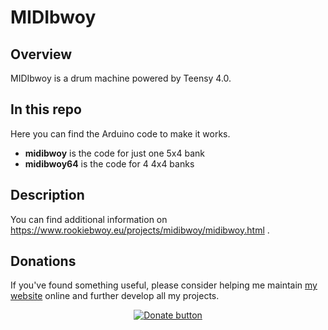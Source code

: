 # MIDIbwoy

## Overview

MIDIbwoy is a drum machine powered by Teensy 4.0.


## In this repo

Here you can find the Arduino code to make it works.
+ **midibwoy** is the code for just one 5x4 bank
+ **midibwoy64** is the code for 4 4x4 banks


## Description

You can find additional information on <https://www.rookiebwoy.eu/projects/midibwoy/midibwoy.html> .


## Donations

If you've found something useful, please consider helping me maintain [my website](https://www.rookiebwoy.eu/) online and further develop all my projects.

<p align="center">
<a href="https://ko-fi.com/R6R84ZW1K"><img src="https://ko-fi.com/img/githubbutton_sm.svg" alt="Donate button"/></a>
</p>